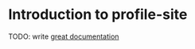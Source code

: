 # Introduction to profile-site

TODO: write [great documentation](http://jacobian.org/writing/what-to-write/)

